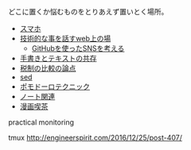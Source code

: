 どこに置くか悩むものをとりあえず置いとく場所。

- [スマホ](スマホ.md)
- [技術的な事を話すweb上の場](技術的な事を話すweb上の場.md)
  - [GitHubを使ったSNSを考える](GitHubを使ったSNSを考える.md)
- [手書きとテキストの共存](手書きとテキストの共存.md)
- [税制の比較の論点](税制の比較の論点.md)
- [sed](sed.md)
- [ポモドーロテクニック](ポモドーロテクニック.md)
- [ノート関連](ノート関連.md)
- [漫画喫茶](漫画喫茶.md)


practical monitoring

tmux
http://engineerspirit.com/2016/12/25/post-407/

